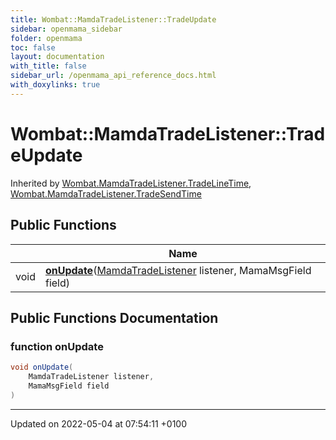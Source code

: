 ```yaml
---
title: Wombat::MamdaTradeListener::TradeUpdate
sidebar: openmama_sidebar
folder: openmama
toc: false
layout: documentation
with_title: false
sidebar_url: /openmama_api_reference_docs.html
with_doxylinks: true
---
```


# Wombat::MamdaTradeListener::TradeUpdate





Inherited by [Wombat.MamdaTradeListener.TradeLineTime](classWombat_1_1MamdaTradeListener_1_1TradeLineTime.html), [Wombat.MamdaTradeListener.TradeSendTime](classWombat_1_1MamdaTradeListener_1_1TradeSendTime.html)

## Public Functions

|                | Name           |
| -------------- | -------------- |
| void | **[onUpdate](interfaceWombat_1_1MamdaTradeListener_1_1TradeUpdate.html#function-onupdate)**([MamdaTradeListener](classWombat_1_1MamdaTradeListener.html) listener, MamaMsgField field) |

## Public Functions Documentation

### function onUpdate

```csharp
void onUpdate(
    MamdaTradeListener listener,
    MamaMsgField field
)
```


-------------------------------

Updated on 2022-05-04 at 07:54:11 +0100